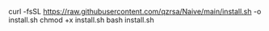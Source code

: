 curl -fsSL https://raw.githubusercontent.com/qzrsa/Naive/main/install.sh -o install.sh
chmod +x install.sh
bash install.sh
